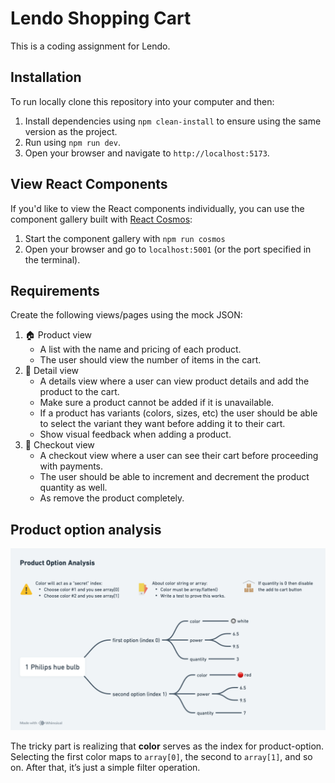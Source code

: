 # Lendo Shopping Cart

This is a coding assignment for Lendo.

## Installation

To run locally clone this repository into your computer and then:

1. Install dependencies using `npm clean-install` to ensure using the same version as the project.
1. Run using `npm run dev`.
1. Open your browser and navigate to `http://localhost:5173`.

## View React Components

If you'd like to view the React components individually, you can use the component gallery built with [React Cosmos](https://reactcosmos.org):

1. Start the component gallery with `npm run cosmos`
1. Open your browser and go to `localhost:5001` (or the port specified in the terminal).

## Requirements

Create the following views/pages using the mock JSON:

1. 🏠 Product view
   - A list with the name and pricing of each product.
   - The user should view the number of items in the cart.
2. 👠 Detail view
   - A details view where a user can view product details and add the product to the cart.
   - Make sure a product cannot be added if it is unavailable.
   - If a product has variants (colors, sizes, etc) the user should be able to select the variant they want before adding it to their cart.
   - Show visual feedback when adding a product.
3. 🛒 Checkout view
   - A checkout view where a user can see their cart before proceeding with payments.
   - The user should be able to increment and decrement the product quantity as well.
   - As remove the product completely.

## Product option analysis

![Mind map diagram](./public/product-options-analysis.png)

The tricky part is realizing that **color** serves as the index for product-option. Selecting the first color maps to `array[0]`, the second to `array[1]`, and so on. After that, it’s just a simple filter operation.
